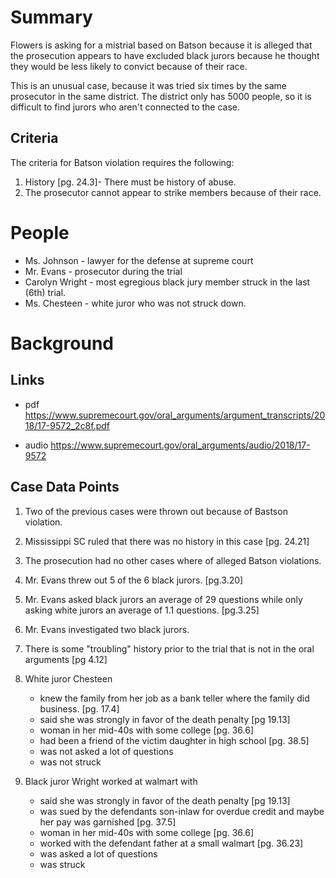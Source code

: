 Summary
=======

Flowers is asking for a mistrial based on Batson because it is alleged that the
prosecution appears to have excluded black jurors because he thought they would 
be less likely to convict because of their race.

This is an unusual case, because it was tried six times by the same prosecutor
in the same district.  The district only has 5000 people, so it is difficult to 
find jurors who aren't connected to the case.

Criteria
--------
The criteria for Batson violation requires the following:
1. History [pg. 24.3]- There must be history of abuse.
2. The prosecutor cannot appear to strike members because of their race.
   
  
People
======
- Ms. Johnson - lawyer for the defense at supreme court
- Mr. Evans  - prosecutor during the trial
- Carolyn Wright - most egregious black jury member struck in the last (6th) trial.
- Ms. Chesteen - white juror who was not struck down.

Background
==========

Links
-----
- pdf 
    https://www.supremecourt.gov/oral_arguments/argument_transcripts/2018/17-9572_2c8f.pdf

- audio 
    https://www.supremecourt.gov/oral_arguments/audio/2018/17-9572

Case Data Points
----------------

1. Two of the previous cases were thrown out because of Bastson violation.

2. Mississippi SC ruled that there was no history in this case [pg. 24.21]

3. The prosecution had no other cases where of alleged Batson violations.

4. Mr. Evans threw out 5 of the 6 black jurors. [pg.3.20]

5. Mr. Evans asked black jurors an average of 29 questions while only asking
   white jurors an average of 1.1 questions. [pg.3.25]
   
6. Mr. Evans investigated two black jurors.

7. There is some "troubling" history prior to the trial that is not in the oral
   arguments [pg 4.12]

8. White juror Chesteen 
    - knew the family from her job as a bank teller where the family 
      did business. [pg. 17.4]
    - said she was strongly in favor of the death penalty [pg 19.13]
    - woman in her mid-40s with some college [pg. 36.6]
    - had been a friend of the victim daughter in high school [pg. 38.5]
    - was not asked a lot of questions
    - was not struck

9. Black juror Wright worked at walmart with
    - said she was strongly in favor of the death penalty [pg 19.13]
    - was sued by the defendants son-inlaw for overdue credit and maybe her
      pay was garnished [pg. 37.5]
    - woman in her mid-40s with some college [pg. 36.6]
    - worked with the defendant father at a small walmart [pg. 36.23]
    - was asked a lot of questions
    - was struck
   